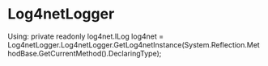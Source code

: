 # Log4netLogger

Using: private readonly log4net.ILog log4net = Log4netLogger.Log4netLogger.GetLog4netInstance(System.Reflection.MethodBase.GetCurrentMethod().DeclaringType);